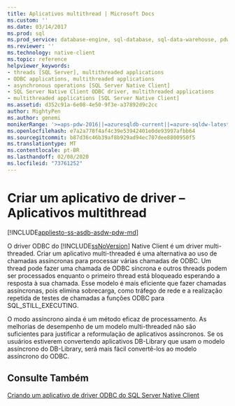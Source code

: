 ```yaml
---
title: Aplicativos multithread | Microsoft Docs
ms.custom: ''
ms.date: 03/14/2017
ms.prod: sql
ms.prod_service: database-engine, sql-database, sql-data-warehouse, pdw
ms.reviewer: ''
ms.technology: native-client
ms.topic: reference
helpviewer_keywords:
- threads [SQL Server], multithreaded applications
- ODBC applications, multithreaded applications
- asynchronous operations [SQL Server Native Client]
- SQL Server Native Client ODBC driver, multithreaded applications
- multithreaded applications [SQL Server Native Client]
ms.assetid: d352c91a-6e08-4e50-9f3e-a37892d9c2cc
author: MightyPen
ms.author: genemi
monikerRange: '>=aps-pdw-2016||=azuresqldb-current||=azure-sqldw-latest||>=sql-server-2016||=sqlallproducts-allversions||>=sql-server-linux-2017||=azuresqldb-mi-current'
ms.openlocfilehash: e7a2a778f4af4c39e53942401e0de93997afbb64
ms.sourcegitcommit: b87d36c46b39af8b929ad94ec707dee8800950f5
ms.translationtype: MT
ms.contentlocale: pt-BR
ms.lasthandoff: 02/08/2020
ms.locfileid: "73761252"
---
```

# <a name="creating-a-driver-application---multithreaded-applications"></a>Criar um aplicativo de driver – Aplicativos multithread
[!INCLUDE[appliesto-ss-asdb-asdw-pdw-md](../../../includes/appliesto-ss-asdb-asdw-pdw-md.md)]

  O driver ODBC do [!INCLUDE[ssNoVersion](../../../includes/ssnoversion-md.md)] Native Client é um driver multi-threaded. Criar um aplicativo multi-threaded é uma alternativa ao uso de chamadas assíncronas para processar várias chamadas de ODBC. Um thread pode fazer uma chamada de ODBC síncrona e outros threads podem ser processados enquanto o primeiro thread está bloqueado esperando a resposta à sua chamada. Esse modelo é mais eficiente que fazer chamadas assíncronas, pois elimina sobrecarga, como tráfego de rede e a realização repetida de testes de chamadas a funções ODBC para SQL_STILL_EXECUTING.  
  
 O modo assíncrono ainda é um método eficaz de processamento. As melhorias de desempenho de um modelo multi-threaded não são suficientes para justificar a reformulação de aplicativos assíncronos. Se os usuários estiverem convertendo aplicativos DB-Library que usam o modelo assíncrono do DB-Library, será mais fácil convertê-los ao modelo assíncrono do ODBC.  
  
## <a name="see-also"></a>Consulte Também  
 [Criando um aplicativo de driver ODBC do SQL Server Native Client](../../../relational-databases/native-client/odbc/creating-a-driver-application.md)  
  
  
